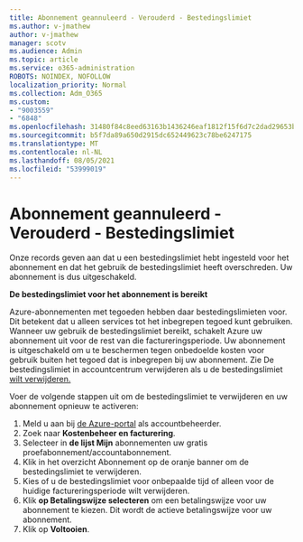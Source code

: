 ```yaml
---
title: Abonnement geannuleerd - Verouderd - Bestedingslimiet
ms.author: v-jmathew
author: v-jmathew
manager: scotv
ms.audience: Admin
ms.topic: article
ms.service: o365-administration
ROBOTS: NOINDEX, NOFOLLOW
localization_priority: Normal
ms.collection: Adm_O365
ms.custom:
- "9003559"
- "6848"
ms.openlocfilehash: 31480f84c8eed63163b1436246eaf1812f15f6d7c2dad29653b2019f8a15f1af
ms.sourcegitcommit: b5f7da89a650d2915dc652449623c78be6247175
ms.translationtype: MT
ms.contentlocale: nl-NL
ms.lasthandoff: 08/05/2021
ms.locfileid: "53999019"
---
```

# <a name="subscription-cancelled---legacy---spending-limit"></a>Abonnement geannuleerd - Verouderd - Bestedingslimiet

Onze records geven aan dat u een bestedingslimiet hebt ingesteld voor het abonnement en dat het gebruik de bestedingslimiet heeft overschreden. Uw abonnement is dus uitgeschakeld.

**De bestedingslimiet voor het abonnement is bereikt**

Azure-abonnementen met tegoeden hebben daar bestedingslimieten voor. Dit betekent dat u alleen services tot het inbegrepen tegoed kunt gebruiken. Wanneer uw gebruik de bestedingslimiet bereikt, schakelt Azure uw abonnement uit voor de rest van die factureringsperiode. Uw abonnement is uitgeschakeld om u te beschermen tegen onbedoelde kosten voor gebruik buiten het tegoed dat is inbegrepen bij uw abonnement. Zie De bestedingslimiet in accountcentrum verwijderen als u de bestedingslimiet [wilt verwijderen.](https://docs.microsoft.com/azure/cost-management-billing/manage/spending-limit#remove)

Voer de volgende stappen uit om de bestedingslimiet te verwijderen en uw abonnement opnieuw te activeren:

1. Meld u aan bij [de Azure-portal](https://portal.azure.com/) als accountbeheerder.
2. Zoek naar **Kostenbeheer en facturering**.
3. Selecteer in **de lijst Mijn** abonnementen uw gratis proefabonnement/accountabonnement.
4. Klik in het overzicht Abonnement op de oranje banner om de bestedingslimiet te verwijderen.
5. Kies of u de bestedingslimiet voor onbepaalde tijd of alleen voor de huidige factureringsperiode wilt verwijderen.
6. Klik **op Betalingswijze selecteren** om een betalingswijze voor uw abonnement te kiezen. Dit wordt de actieve betalingswijze voor uw abonnement.
7. Klik op **Voltooien**.
